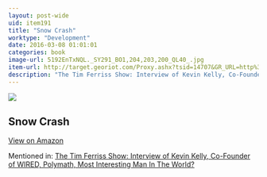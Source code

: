 ```yaml
---
layout: post-wide
uid: item191
title: "Snow Crash"
worktype: "Development"
date: 2016-03-08 01:01:01
categories: book
image-url: 5192EnTxNQL._SY291_BO1,204,203,200_QL40_.jpg
item-url: http://target.georiot.com/Proxy.ashx?tsid=14707&GR_URL=http%3A%2F%2Fwww.amazon.com%2FSnow-Crash-Bantam-Spectra-Book%2Fdp%2F0553380958%2F
description: "The Tim Ferriss Show: Interview of Kevin Kelly, Co-Founder of WIRED, Polymath, Most Interesting Man In The World?"
---
```

<a href="http://target.georiot.com/Proxy.ashx?tsid=14707&GR_URL=http%3A%2F%2Fwww.amazon.com%2FSnow-Crash-Bantam-Spectra-Book%2Fdp%2F0553380958%2F" target="blank"><img src="../../../../img/thumbs/5192EnTxNQL._SY291_BO1,204,203,200_QL40_.jpg" class="prod-img"></a>
<h2>Snow Crash</h2>
<p><a class="btn btn-primary" href="http://target.georiot.com/Proxy.ashx?tsid=14707&GR_URL=http%3A%2F%2Fwww.amazon.com%2FSnow-Crash-Bantam-Spectra-Book%2Fdp%2F0553380958%2F" target="blank">View on Amazon</a><p>
<p>Mentioned in: <a href="http://fourhourworkweek.com/2014/08/29/kevin-kelly/" target="blank">The Tim Ferriss Show: Interview of Kevin Kelly, Co-Founder of WIRED, Polymath, Most Interesting Man In The World?</a></p>
